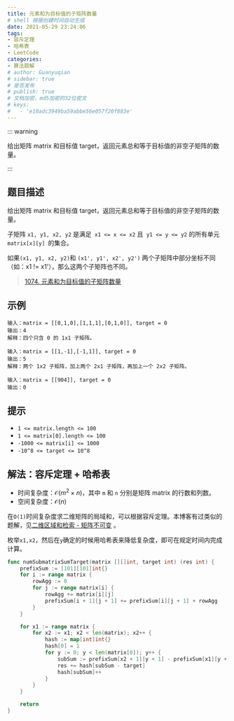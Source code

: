 ```yaml
---
title: 元素和为目标值的子矩阵数量
# shell 根据创建时间自动生成
date: 2021-05-29 23:24:06
tags:
- 容斥定理
- 哈希表
- LeetCode
categories:
- 算法题解
# author: Guanyuqian
# sidebar: true
# 是否发布
# publish: true
# 文档加密，md5加密的32位密文
# keys:
# 	- 'e10adc3949ba59abbe56e057f20f883e'
---
```


::: warning

给出矩阵 matrix 和目标值 target，返回元素总和等于目标值的非空子矩阵的数量。

:::

<!-- more -->

## 题目描述

给出矩阵 matrix 和目标值 target，返回元素总和等于目标值的非空子矩阵的数量。

子矩阵 `x1, y1, x2, y2` 是满足` x1 <= x <= x2` 且` y1 <= y <= y2` 的所有单元 `matrix[x][y] `的集合。

如果` (x1, y1, x2, y2) `和 `(x1', y1', x2', y2')` 两个子矩阵中部分坐标不同（如：x1 != x1'），那么这两个子矩阵也不同。

> [1074. 元素和为目标值的子矩阵数量](https://leetcode-cn.com/problems/number-of-submatrices-that-sum-to-target/)



## 示例

```
输入：matrix = [[0,1,0],[1,1,1],[0,1,0]], target = 0
输出：4
解释：四个只含 0 的 1x1 子矩阵。

输入：matrix = [[1,-1],[-1,1]], target = 0
输出：5
解释：两个 1x2 子矩阵，加上两个 2x1 子矩阵，再加上一个 2x2 子矩阵。

输入：matrix = [[904]], target = 0
输出：0
```



## 提示

- `1 <= matrix.length <= 100`
- `1 <= matrix[0].length <= 100`
- `-1000 <= matrix[i] <= 1000`
- `-10^8 <= target <= 10^8`

## 解法：容斥定理 + 哈希表

- 时间复杂度：$\mathcal{O}(m^2  \times n)$，其中 `m` 和 `n` 分别是矩阵 matrix 的行数和列数。
- 空间复杂度：$\mathcal{O}(n)$

在`O(1)`时间复杂度求二维矩阵的局域和，可以根据容斥定理。本博客有过类似的题解，见[二维区域和检索 - 矩阵不可变](https://www.guanyuqian.com/content/category/algorithm/SumRegion) 。

枚举`x1,x2`，然后在`y`确定的时候用哈希表来降低复杂度，即可在规定时间内完成计算。


```go
func numSubmatrixSumTarget(matrix [][]int, target int) (res int) {
    prefixSum := [101][101]int{}
    for i := range matrix {
        rowAgg := 0
        for j := range matrix[i] {
            rowAgg += matrix[i][j]
            prefixSum[i + 1][j + 1] += prefixSum[i][j + 1] + rowAgg
        }
    }

    for x1 := range matrix {
        for x2 := x1; x2 < len(matrix); x2++ {
            hash := map[int]int{}
            hash[0] = 1
            for y := 0; y < len(matrix[0]); y++ {
                subSum := prefixSum[x2 + 1][y + 1] - prefixSum[x1][y + 1]
                res += hash[subSum - target]
                hash[subSum]++
            }
        }
    }

    return
}
```